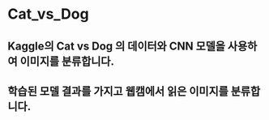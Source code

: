 # Cat_vs_Dog
## Kaggle의 Cat vs Dog 의 데이터와 CNN 모델을 사용하여 이미지를 분류합니다.
## 학습된 모델 결과를 가지고 웹캠에서 읽은 이미지를 분류합니다.